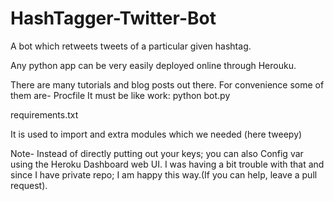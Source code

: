 # HashTagger-Twitter-Bot
A bot which retweets tweets of a particular given hashtag.

Any python app can be very easily deployed online through Herouku.

There are many tutorials and blog posts out there.
For convenience some of them are-
Procfile
It must be like work: python bot.py

requirements.txt

It is used to import and extra modules which we needed (here tweepy)

Note-
Instead of directly putting out your keys; you can also Config var using the Heroku Dashboard web UI.
I was having a bit trouble with that and since I have private repo; I am happy this way.(If you can help, leave a pull request).
